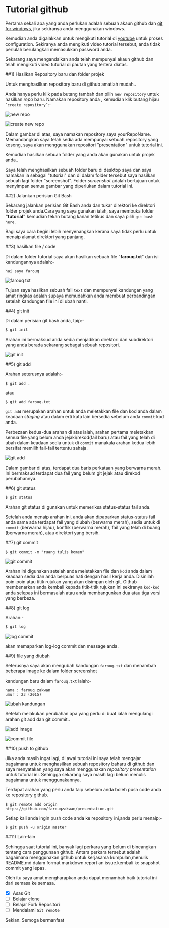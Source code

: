 # Tutorial github 

Pertama sekali apa yang anda perlukan adalah sebuah akaun github dan [git for windows](https://msysgit.github.io/), jika sekiranya anda menggunakan windows.

Kemudian anda digalakkan untuk mengikuti tutorial di 
[youtube](https://www.youtube.com/watch?v=_tN0T7jYn0A) untuk proses configuration. Sekiranya anda mengikuti video tutorial tersebut, anda tidak perlulah berulangkali memasukkan password anda.

Sekarang saya mengandaikan anda telah mempunyai akaun github dan telah mengikuti video tutorial di pautan yang tertera diatas.


##1) Hasilkan Repository baru dan folder projek

Untuk menghasilkan repository baru di github amatlah mudah..

Anda hanya perlu klik pada butang tambah dan pilih `new repository` untuk hasilkan _repo_ baru. Namakan repository anda , kemudian klik butang hijau "`create repository`":-


![new repo](https://github.com/farouqzakwan/presentation/blob/master/screenshot/new%20repo.PNG) 


![ create new repo](https://github.com/farouqzakwan/presentation/blob/master/screenshot/create%20new%20repo.PNG) 

Dalam gambar di atas, saya namakan repository saya yourRepoName. Memandangkan saya telah sedia ada mempunyai sebuah repository yang kosong, saya akan menggunakan repositori "presentation" untuk tutorial ini.

Kemudian hasilkan sebuah folder yang anda akan gunakan untuk projek anda..


Saya telah menghasilkan sebuah folder baru di desktop saya dan saya namakan ia sebagai "tutorial" dan di dalam folder tersebut saya hasilkan sebuah lagi folder "screenshot". Folder *screenshot* adalah bertujuan untuk menyimpan semua gambar yang diperlukan dalam tutorial ini.


##2) Jalankan perisian Git Bash

Sekarang jalankan perisian Git Bash anda dan tukar direktori ke direktori folder projek anda.Cara yang saya gunakan ialah, saya membuka folder **"tutorial"** kemudian tekan butang kanan tetikus dan saya pilih `git bash here`.

Bagi saya cara begini lebih menyenangkan kerana saya tidak perlu untuk menaip alamat direktori yang panjang.

##3) hasilkan file / code

Di dalam folder tutorial saya akan hasilkan sebuah file "**farouq.txt**" dan isi kandungannya adalah:-

```
hai saya farouq
```
![farouq txt](https://github.com/farouqzakwan/presentation/blob/master/screenshot/create%20farouq%20txt.PNG)


Tujuan saya hasilkan sebuah fail `text` dan mempunyai kandungan yang amat ringkas adalah supaya memudahkan anda membuat perbandingan setelah kandungan file ini di ubah nanti.

##4) git init

Di dalam perisian git bash anda, taip:-

```Batchfile
$ git init
```

Arahan ini bermaksud anda sedia menjadikan direktori dan subdirektori yang anda berada sekarang sebagai sebuah repositori.

![git init](https://github.com/farouqzakwan/presentation/blob/master/screenshot/git%20init.PNG)

##5) git add

Arahan seterusnya adalah:-

```Shell
$ git add .
```

atau 

```Shell
$ git add farouq.txt
```

`git add` merupakan arahan untuk anda meletakkan file dan kod anda dalam keadaan _staging_ atau dalam erti kata lain bersedia sebelum anda `commit` kod anda.


Perbezaan kedua-dua arahan di atas ialah, arahan pertama meletakkan semua file yang belum anda jejaki/rekod(fail baru) atau fail yang telah di ubah dalam keadaan sedia untuk di `commit` manakala arahan kedua lebih bersifat memilih fail-fail tertentu sahaja.

![git add](https://github.com/farouqzakwan/presentation/blob/master/screenshot/git%20add%201.PNG)

Dalam gambar di atas, terdapat dua baris perkataan yang berwarna merah. Ini bermaksud terdapat dua fail yang belum git jejak atau direkod perubahannya.

##6) git status

```Shell
$ git status
```

Arahan git status di gunakan untuk memeriksa status-status fail anda.

Setelah anda menaip arahan ini, anda akan dipaparkan status-status fail anda sama ada terdapat fail yang diubah (berwarna merah), sedia untuk di `commit` (berwarna hijau), konflik (berwarna merah), fail yang telah di buang (berwarna merah), atau direktori yang bersih.

##7) git commit

```
$ git commit -m "ruang tulis komen"
```

![git commit](https://github.com/farouqzakwan/presentation/blob/master/screenshot/git%20commit%201.PNG)

Arahan ini digunakan setelah anda meletakkan file dan `kod` anda dalam keadaan sedia dan anda berpuas hati dengan hasil kerja anda. Disinilah poin-poin atau titik rujukan yang akan disimpan oleh git. Github membenarkan anda kembali kepada titik-titik rujukan ini sekiranya `kod-kod` anda selepas ini bermasalah atau anda membangunkan dua atau tiga versi yang berbeza. 

##8) git log

Arahan:-
```
$ git log
```

![log commit](https://github.com/farouqzakwan/presentation/blob/master/screenshot/git%20log%201.PNG)

akan memaparkan log-log commit dan message anda.


##9) file yang diubah

Seterusnya saya akan mengubah kandungan `farouq.txt` dan menambah beberapa image ke dalam folder screenshot

kandungan baru dalam `farouq.txt` ialah:-

```
nama : farouq zakwan
umur : 23 (2015)
```

![ubah kandungan](https://github.com/farouqzakwan/presentation/blob/master/screenshot/change%20farouq%20txt.PNG)

Setelah melakukan perubahan apa yang perlu di buat ialah mengulangi arahan git add dan git commit..

![add image](https://github.com/farouqzakwan/presentation/blob/master/screenshot/git%20add%203.PNG)

![commit file](https://github.com/farouqzakwan/presentation/blob/master/screenshot/git%20commit%202.PNG)

##10) push to github

Jika anda masih ingat lagi, di awal tutorial ini saya telah mengajar bagaimana untuk menghasilkan sebuah repository baharu di github dan saya menyatakan yang saya akan  menggunakan *repository* *presentation* untuk tutorial ini. Sehingga sekarang saya masih lagi belum menulis bagaimana untuk menggunakannya.

Terdapat arahan yang perlu anda taip sebelum anda boleh push code anda ke repository github.

```
$ git remote add origin https://github.com/farouqzakwan/presentation.git
```

Setiap kali anda ingin push code anda ke repository ini,anda perlu menaip:-

```
$ git push -u origin master
```

##11) Lain-lain

Sehingga saat tutorial ini, banyak lagi perkara yang belum di bincangkan tentang cara penggunaan github. 
Antara perkara tersebut adalah bagaimana menggunakan github untuk kerjasama kumpulan,menulis README.md dalam format markdown.report an issue.kembali ke snapshot commit yang lepas.

Oleh itu saya amat mengharapkan anda dapat menambah baik tutorial ini dari semasa ke semasa.

- [X] Asas Git
- [ ] Belajar clone
- [ ] Belajar Fork Repositori
- [ ] Mendalami `Git remote`

Sekian. Semoga bermanfaat